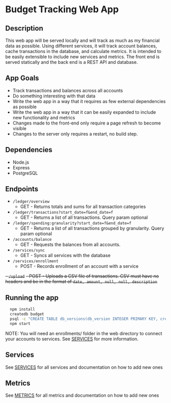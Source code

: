 # Budget Tracking Web App

## Description
This web app will be served locally and will track as much as my financial data as possible. Using different services, it will track account balances, cache transactions in the database, and calculate metrics. It is intended to be easily extensible to include new services and metrics. The front end is served statically and the back end is a REST API and database.

## App Goals
* Track transactions and balances across all accounts
* Do something interesting with that data
* Write the web app in a way that it requires as few external dependencies as possible
* Write the web app in a way that it can be easily expanded to include new functionality and metrics
* Changes made to the front-end only require a page refresh to become visible
* Changes to the server only requires a restart, no build step.

## Dependencies
* Node.js
* Express
* PostgreSQL

## Endpoints
<!-- See [ENDPOINTS](./docs/ENDPOINTS.md) for all endpoints. -->
 - `/ledger/overview` 
   - GET - Returns totals and sums for all transaction categories
 - `/ledger/transactions?start_date=f&end_date=f` 
   - GET - Returns a list of all transactions. Query param optional
 - `/ledger/spending:granularity?start_date=f&end_date=f` 
   - GET - Returns a list of all transactions grouped by granularity. Query param optional
 - `/accounts/balance` 
   - GET - Requests the balances from all accounts.
 - `/services/sync` 
   - GET - Syncs all services with the database
 - `/services/enrollment`
   - POST - Records enrollment of an account with a service

 ~~- `/upload`~~ 
   ~~- POST - Uploads a CSV file of transactions. CSV must have no headers and be in the format of `date, amount, null, null, description`~~

## Running the app
```bash
  npm install
  createdb budget
  psql -c "CREATE TABLE db_versions(db_version INTEGER PRIMARY KEY, created TIMESTAMPTZ DEFAULT NOW())" -d budget
  npm start
```
NOTE: You will need an enrollments/ folder in the web directory to connect your accounts to services. See [SERVICES](./docs/SERVICES.md) for more information.

## Services
See [SERVICES](./docs/SERVICES.md) for all services and documentation on how to add new ones

## Metrics
See [METRICS](./docs/METRICS.md) for all metrics and documentation on how to add new ones

